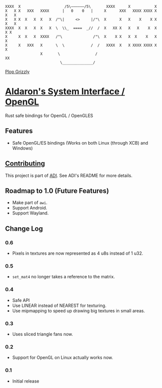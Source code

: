 ```
XXXX  X                    /5\——————/5\       XXXX      X           X
X   X X   XXX   XXXX      |   0    0   |     X      XXX   XXXX XXXX X X   X
X   X X  X   X  X   X  /"\|     <>     |/"\  X      X   X    X    X X X   X
XXXX  X  X   X  X   X  \  \\_  ====  _//  /  X   XX X   X   X    X  X  X X
X     X  X   X  XXXX   /"\              /"\  X    X X   X  X    X   X   X
X     X   XXX   X      \  \            /  /   XXXX  X   X XXXX XXXX X   X
                X       \                /                            XX
                         \______________/
```
[Plop Grizzly](https://plopgrizzly.com)

# [Aldaron's System Interface / OpenGL](https://crates.io/crates/asi_opengl)
Rust safe bindings for OpenGL / OpenGLES

## Features
* Safe OpenGL/ES bindings (Works on both Linux (through XCB) and Windows)

## [Contributing](http://plopgrizzly.com/contributing/en#contributing)
This project is part of [ADI](https://crates.io/crates/adi).  See ADI's
README for more details.

## Roadmap to 1.0 (Future Features)
* Make part of `awi`.
* Support Android.
* Support Wayland.

## Change Log
### 0.6
* Pixels in textures are now represented as 4 u8s instead of 1 u32.

### 0.5
* `set_mat4` no longer takes a reference to the matrix.

### 0.4
* Safe API
* Use LINEAR instead of NEAREST for texturing.
* Use mipmapping to speed up drawing big textures in small areas.

### 0.3
* Uses sliced triangle fans now.

### 0.2
* Support for OpenGL on Linux actually works now.

### 0.1
* Initial release
